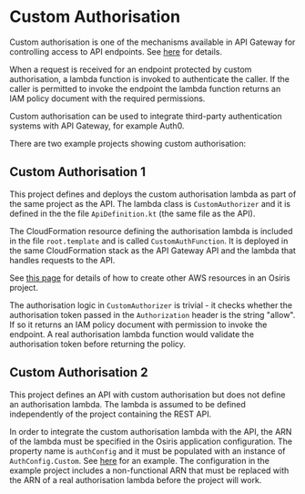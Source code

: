 # Custom Authorisation

Custom authorisation is one of the mechanisms available in API Gateway for controlling access to API endpoints. See [here](http://docs.aws.amazon.com/apigateway/latest/developerguide/use-custom-authorizer.html) for details.

When a request is received for an endpoint protected by custom authorisation, a lambda function is invoked to authenticate the caller. If the caller is permitted to invoke the endpoint the lambda function returns an IAM policy document with the required permissions.

Custom authorisation can be used to integrate third-party authentication systems with API Gateway, for example Auth0.

There are two example projects showing custom authorisation:

## Custom Authorisation 1

This project defines and deploys the custom authorisation lambda as part of the same project as the API. The lambda class is `CustomAuthorizer` and it is defined in the the file `ApiDefinition.kt` (the same file as the API).

The CloudFormation resource defining the authorisation lambda is included in the file `root.template` and is called `CustomAuthFunction`. It is deployed in the same CloudFormation stack as the API Gateway API and the lambda that handles requests to the API.

See [this page](https://github.com/cjkent/osiris/wiki/Creating-AWS-Resources) for details of how to create other AWS resources in an Osiris project.

The authorisation logic in `CustomAuthorizer` is trivial - it checks whether the authorisation token passed in the `Authorization` header is the string "allow". If so it returns an IAM policy document with permission to invoke the endpoint. A real authorisation lambda function would validate the authorisation token before returning the policy.

## Custom Authorisation 2

This project defines an API with custom authorisation but does not define an authorisation lambda. The lambda is assumed to be defined independently of the project containing the REST API.

In order to integrate the custom authorisation lambda with the API, the ARN of the lambda must be specified in the Osiris application configuration. The property name is `authConfig` and it must be populated with an instance of `AuthConfig.Custom`. See [here](https://github.com/cjkent/osiris-examples/blob/master/custom-auth/custom-auth2/core/src/main/kotlin/io/github/cjkent/osiris/example/customauth2/core/Config.kt) for an example. The configuration in the example project includes a non-functional ARN that must be replaced with the ARN of a real authorisation lambda before the project will work.
